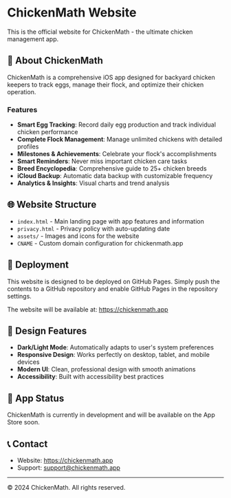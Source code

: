 # ChickenMath Website

This is the official website for ChickenMath - the ultimate chicken management app.

## 🐔 About ChickenMath

ChickenMath is a comprehensive iOS app designed for backyard chicken keepers to track eggs, manage their flock, and optimize their chicken operation.

### Features
- **Smart Egg Tracking**: Record daily egg production and track individual chicken performance
- **Complete Flock Management**: Manage unlimited chickens with detailed profiles
- **Milestones & Achievements**: Celebrate your flock's accomplishments
- **Smart Reminders**: Never miss important chicken care tasks
- **Breed Encyclopedia**: Comprehensive guide to 25+ chicken breeds
- **iCloud Backup**: Automatic data backup with customizable frequency
- **Analytics & Insights**: Visual charts and trend analysis

## 🌐 Website Structure

- `index.html` - Main landing page with app features and information
- `privacy.html` - Privacy policy with auto-updating date
- `assets/` - Images and icons for the website
- `CNAME` - Custom domain configuration for chickenmath.app

## 🚀 Deployment

This website is designed to be deployed on GitHub Pages. Simply push the contents to a GitHub repository and enable GitHub Pages in the repository settings.

The website will be available at: https://chickenmath.app

## 🎨 Design Features

- **Dark/Light Mode**: Automatically adapts to user's system preferences
- **Responsive Design**: Works perfectly on desktop, tablet, and mobile devices
- **Modern UI**: Clean, professional design with smooth animations
- **Accessibility**: Built with accessibility best practices

## 📱 App Status

ChickenMath is currently in development and will be available on the App Store soon.

## 📞 Contact

- Website: https://chickenmath.app
- Support: support@chickenmath.app

---

© 2024 ChickenMath. All rights reserved.
